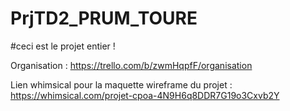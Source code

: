 # PrjTD2_PRUM_TOURE

#ceci est le projet entier !

Organisation : https://trello.com/b/zwmHqpfF/organisation

Lien whimsical pour la maquette wireframe du projet :
https://whimsical.com/projet-cpoa-4N9H6q8DDR7G19o3Cxvb2Y

